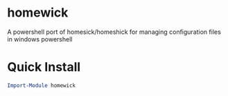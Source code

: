 homewick
==========
A powershell port of homesick/homeshick for managing configuration files in windows powershell

# Quick Install
```powershell
Import-Module homewick
```

